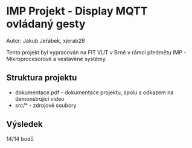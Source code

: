 # IMP Projekt - Display MQTT ovládaný gesty
Autor: Jakub Jeřábek, xjerab28

Tento projekt byl vypracován na FIT VUT v Brně v rámci předmětu IMP - Mikroprocesorové a vestavěné systémy.

## Struktura projektu
- dokumentace.pdf - dokumentace projektu, spolu s odkazem na demonstrující video
- src/* - zdrojové soubory

## Výsledek
14/14 bodů
